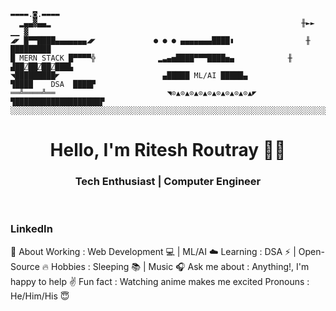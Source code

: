 ```
▬▬▬▬.◙.▬▬▬▬
  ▂▄▄▓▄▄▂                                                        ╫►►         ▁▁ ▓
◢◤ █▀▀████▄▄▄▄▄▄▄◢◤             ● ● ● ▄▄▄▄▄▄▄████▮                ╫        █████████
█ MERN STACK █▀▀▀▀╬              ▂▃▄▅████▀▀▀████▅▄            ╫        ▟██⍁██⍁██⍁███▙
◥█████████◤                       ▄█████ ML/AI █████▄                 ▜████    DSA  ████▛
══╩════╩══                         ◥⊙▲⊙▲⊙▲⊙▲⊙▲⊙▲⊙▲⊙▲⊙▲◤       ▜███████████████████▛
░░░░░░░░░░░░░░░░░░░░░░░░░░░░░░░░░░░░░░░░░░░░░░░░░░░░░░░░░░░░░░░░░░░░░░░░░░░░░░░░░░░░░░░░░░░
```
<h1 align="center"> Hello, I'm Ritesh Routray 👨‍💻 </h1>

<h3 align="center">  Tech Enthusiast | Computer Engineer </h3> <br>

<p align="center"> 
<h3 href"https://www.linkedin.com/in/ritesh-routray-b2ab38265/">LinkedIn</h3>
</p>

🤔 About
Working : Web Development 💻 | ML/AI ☁️
Learning : DSA ⚡ | Open-Source 🔥
Hobbies : Sleeping 📚 | Music 🎧
Ask me about : Anything!, I'm happy to help ✌️
Fun fact : Watching anime makes me excited
Pronouns : He/Him/His 😇
